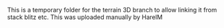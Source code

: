 This is a temporary folder for the terrain 3D branch to allow linking it from stack blitz etc.
This was uploaded manually by HarelM
